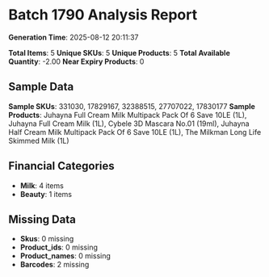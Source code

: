 # Batch 1790 Analysis Report

**Generation Time**: 2025-08-12 20:11:37

**Total Items**: 5
**Unique SKUs**: 5
**Unique Products**: 5
**Total Available Quantity**: -2.00
**Near Expiry Products**: 0

## Sample Data
**Sample SKUs**: 331030, 17829167, 32388515, 27707022, 17830177
**Sample Products**: Juhayna Full Cream Milk Multipack Pack Of 6 Save 10LE (1L), Juhayna Full Cream Milk (1L), Cybele 3D Mascara No.01 (19ml), Juhayna Half Cream Milk Multipack Pack Of 6 Save 10LE (1L), The Milkman Long Life Skimmed Milk (1L)

## Financial Categories
- **Milk**: 4 items
- **Beauty**: 1 items

## Missing Data
- **Skus**: 0 missing
- **Product_ids**: 0 missing
- **Product_names**: 0 missing
- **Barcodes**: 2 missing
